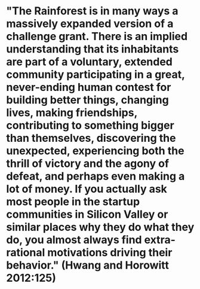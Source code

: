 # "The Rainforest is in many ways a massively expanded version of a challenge grant. There is an implied understanding that its inhabitants are part of a voluntary, extended community participating in a great, never-ending human contest for building better things, changing lives, making friendships, contributing to something bigger than themselves, discovering the unexpected, experiencing both the thrill of victory and the agony of defeat, and perhaps even making a lot of money. If you actually ask most people in the startup communities in Silicon Valley or similar places why they do what they do, you almost always find extra-rational motivations driving their behavior." (Hwang and Horowitt 2012:125)